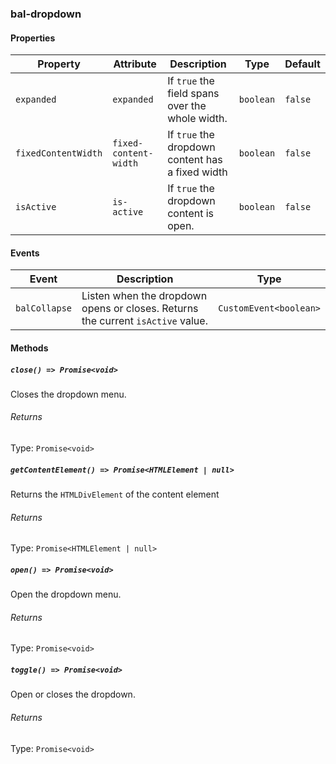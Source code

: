 ### bal-dropdown
 
#### Properties

| Property            | Attribute             | Description                                      | Type      | Default |
| ------------------- | --------------------- | ------------------------------------------------ | --------- | ------- |
| `expanded`          | `expanded`            | If `true` the field spans over the whole width.  | `boolean` | `false` |
| `fixedContentWidth` | `fixed-content-width` | If `true` the dropdown content has a fixed width | `boolean` | `false` |
| `isActive`          | `is-active`           | If `true` the dropdown content is open.          | `boolean` | `false` |


#### Events

| Event         | Description                                                                     | Type                   |
| ------------- | ------------------------------------------------------------------------------- | ---------------------- |
| `balCollapse` | Listen when the dropdown opens or closes. Returns the current `isActive` value. | `CustomEvent<boolean>` |


#### Methods

##### `close() => Promise<void>`

Closes the dropdown menu.

###### Returns

Type: `Promise<void>`



##### `getContentElement() => Promise<HTMLElement | null>`

Returns the `HTMLDivElement` of the content element

###### Returns

Type: `Promise<HTMLElement | null>`



##### `open() => Promise<void>`

Open the dropdown menu.

###### Returns

Type: `Promise<void>`



##### `toggle() => Promise<void>`

Open or closes the dropdown.

###### Returns

Type: `Promise<void>`




 